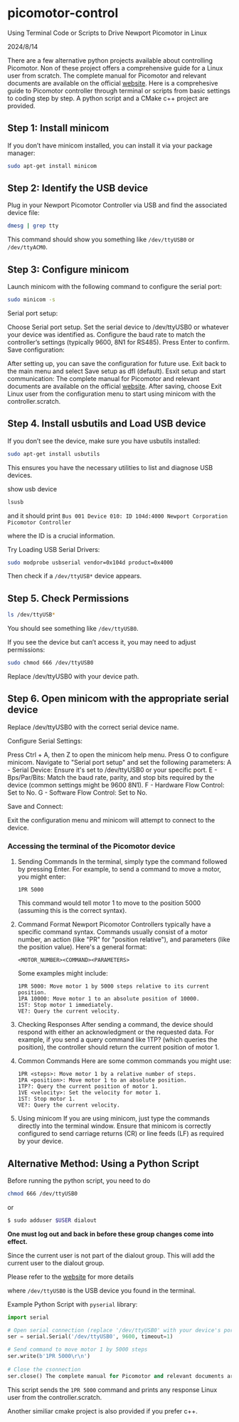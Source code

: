 # picomotor-control

Using Terminal Code or Scripts to Drive Newport Picomotor in Linux

2024/8/14

There are a few alternative python projects available about controlling Picomotor. Non of these project offers a comprehensive guide for a Linux user from scratch. The complete manual for Picomotor and relevant documents are available on the official [website](https://www.newport.com/f/open-loop-picomotor-motion-controller). Here is a comprehesive guide to Picomotor controller through terminal or scripts from basic settings to coding step by step. A python script and a CMake c++ project are provided.

## Step 1: Install minicom

If you don’t have minicom installed, you can install it via your package manager:

```bash
sudo apt-get install minicom
```

## Step 2: Identify the USB device

Plug in your Newport Picomotor Controller via USB and find the associated device file:

```bash
dmesg | grep tty
```

This command should show you something like `/dev/ttyUSB0` or `/dev/ttyACM0`.

## Step 3: Configure minicom

Launch minicom with the following command to configure the serial port:

```bash
sudo minicom -s
```

Serial port setup:

Choose Serial port setup.
Set the serial device to /dev/ttyUSB0 or whatever your device was identified as.
Configure the baud rate to match the controller’s settings (typically 9600, 8N1 for RS485).
Press Enter to confirm.
Save configuration:

After setting up, you can save the configuration for future use.
Exit back to the main menu and select Save setup as dfl (default).
Esxit setup and start communication:
 The complete manual for Picomotor and relevant documents are available on the official [website](https://www.newport.com/f/open-loop-picomotor-motion-controller).
After saving, choose Exit Linux user from the configuration menu to start using minicom with the controller.scratch.

## Step 4. Install usbutils and Load USB device

If you don’t see the device, make sure you have usbutils installed:

```bash
sudo apt-get install usbutils
```

This ensures you have the necessary utilities to list and diagnose USB devices.

show usb device
```bash
lsusb
```
and it should print
`Bus 001 Device 010: ID 104d:4000 Newport Corporation Picomotor Controller`

where the ID is a crucial information.

Try Loading USB Serial Drivers:
```bash
sudo modprobe usbserial vendor=0x104d product=0x4000
```
Then check if a `/dev/ttyUSB*` device appears.


## Step 5. Check Permissions

```bash
ls /dev/ttyUSB*
```

You should see something like `/dev/ttyUSB0`. 

If you see the device but can’t access it, you may need to adjust permissions:

```bash
sudo chmod 666 /dev/ttyUSB0
```

Replace /dev/ttyUSB0 with your device path.

## Step 6. Open minicom with the appropriate serial device

Replace /dev/ttyUSB0 with the correct serial device name.

Configure Serial Settings:

Press Ctrl + A, then Z to open the minicom help menu.
Press O to configure minicom.
Navigate to "Serial port setup" and set the following parameters:
A - Serial Device: Ensure it's set to /dev/ttyUSB0 or your specific port.
E - Bps/Par/Bits: Match the baud rate, parity, and stop bits required by the device (common settings might be 9600 8N1).
F - Hardware Flow Control: Set to No.
G - Software Flow Control: Set to No.

Save and Connect:

Exit the configuration menu and minicom will attempt to connect to the device.

### Accessing the terminal of the Picomotor device

1. Sending Commands
    In the terminal, simply type the command followed by pressing Enter. For example, to send a command to move a motor, you might enter:
   
   ```plaintext
   1PR 5000
   ```
   
    This command would tell motor 1 to move to the position 5000 (assuming this is the correct syntax).

2. Command Format
    Newport Picomotor Controllers typically have a specific command syntax. Commands usually consist of a motor number, an action (like "PR" for "position relative"), and parameters (like the position value). Here's a general format:
   
   ```plaintext
   <MOTOR_NUMBER><COMMAND><PARAMETERS>
   ```
   
    Some examples might include:
   
   ```
   1PR 5000: Move motor 1 by 5000 steps relative to its current position.
   1PA 10000: Move motor 1 to an absolute position of 10000.
   1ST: Stop motor 1 immediately.
   VE?: Query the current velocity.
   ```

3. Checking Responses
    After sending a command, the device should respond with either an acknowledgment or the requested data. For example, if you send a query command like 1TP? (which queries the position), the controller should return the current position of motor 1.

4. Common Commands
    Here are some common commands you might use:
   
   ```
   1PR <steps>: Move motor 1 by a relative number of steps.
   1PA <position>: Move motor 1 to an absolute position.
   1TP?: Query the current position of motor 1.
   1VE <velocity>: Set the velocity for motor 1.
   1ST: Stop motor 1.
   VE?: Query the current velocity.
   ```

5. Using minicom
    If you are using minicom, just type the commands directly into the terminal window. Ensure that minicom is correctly configured to send carriage returns (CR) or line feeds (LF) as required by your device.

## Alternative Method: Using a Python Script
Before running the python script, you need to do

```bash
chmod 666 /dev/ttyUSB0
```

or 

```bash
$ sudo adduser $USER dialout
```
**One must log out and back in before these group changes come into effect.**

Since the current user is not part of the dialout group. This will add the current user to the dialout group.

Please refer to the [website](https://blog.mbedded.ninja/programming/operating-systems/linux/linux-serial-ports-using-c-cpp/) for more details

where `/dev/ttyUSB0` is the USB device you found in the terminal.

Example Python Script
with `pyserial` library:

```python
import serial

# Open serial connection (replace '/dev/ttyUSB0' with your device's port, baudrate = 9600 since RS485)
ser = serial.Serial('/dev/ttyUSB0', 9600, timeout=1) 

# Send command to move motor 1 by 5000 steps
ser.write(b'1PR 5000\r\n')
    
# Close the csonnection
ser.close() The complete manual for Picomotor and relevant documents are available on the official [website](https://www.newport.com/f/open-loop-picomotor-motion-controller)
```

This script sends the `1PR 5000` command and prints any response Linux user from the controller.scratch.

Another similiar cmake project is also provided if you prefer c++. 
